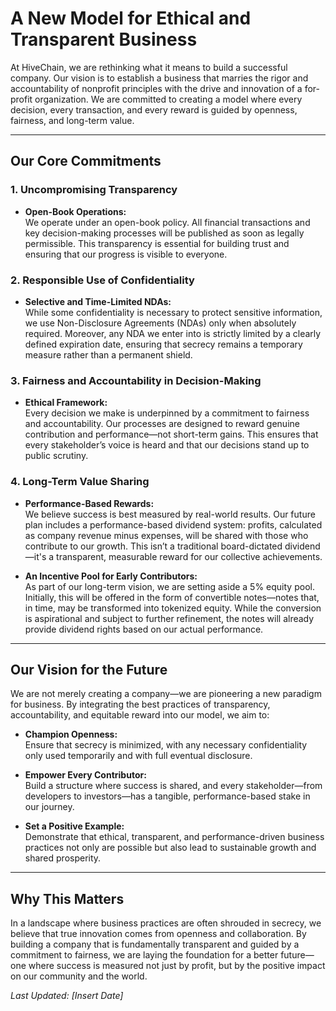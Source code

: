 # A New Model for Ethical and Transparent Business

At HiveChain, we are rethinking what it means to build a successful company. Our vision is to establish a business that marries the rigor and accountability of nonprofit principles with the drive and innovation of a for-profit organization. We are committed to creating a model where every decision, every transaction, and every reward is guided by openness, fairness, and long-term value.

---

## Our Core Commitments

### 1. Uncompromising Transparency
- **Open-Book Operations:**  
  We operate under an open-book policy. All financial transactions and key decision-making processes will be published as soon as legally permissible. This transparency is essential for building trust and ensuring that our progress is visible to everyone.

### 2. Responsible Use of Confidentiality
- **Selective and Time-Limited NDAs:**  
  While some confidentiality is necessary to protect sensitive information, we use Non-Disclosure Agreements (NDAs) only when absolutely required. Moreover, any NDA we enter into is strictly limited by a clearly defined expiration date, ensuring that secrecy remains a temporary measure rather than a permanent shield.

### 3. Fairness and Accountability in Decision-Making
- **Ethical Framework:**  
  Every decision we make is underpinned by a commitment to fairness and accountability. Our processes are designed to reward genuine contribution and performance—not short-term gains. This ensures that every stakeholder’s voice is heard and that our decisions stand up to public scrutiny.

### 4. Long-Term Value Sharing
- **Performance-Based Rewards:**  
  We believe success is best measured by real-world results. Our future plan includes a performance-based dividend system: profits, calculated as company revenue minus expenses, will be shared with those who contribute to our growth. This isn’t a traditional board-dictated dividend—it's a transparent, measurable reward for our collective achievements.

- **An Incentive Pool for Early Contributors:**  
  As part of our long-term vision, we are setting aside a 5% equity pool. Initially, this will be offered in the form of convertible notes—notes that, in time, may be transformed into tokenized equity. While the conversion is aspirational and subject to further refinement, the notes will already provide dividend rights based on our actual performance.

---

## Our Vision for the Future

We are not merely creating a company—we are pioneering a new paradigm for business. By integrating the best practices of transparency, accountability, and equitable reward into our model, we aim to:
- **Champion Openness:**  
  Ensure that secrecy is minimized, with any necessary confidentiality only used temporarily and with full eventual disclosure.
  
- **Empower Every Contributor:**  
  Build a structure where success is shared, and every stakeholder—from developers to investors—has a tangible, performance-based stake in our journey.
  
- **Set a Positive Example:**  
  Demonstrate that ethical, transparent, and performance-driven business practices not only are possible but also lead to sustainable growth and shared prosperity.

---

## Why This Matters

In a landscape where business practices are often shrouded in secrecy, we believe that true innovation comes from openness and collaboration. By building a company that is fundamentally transparent and guided by a commitment to fairness, we are laying the foundation for a better future—one where success is measured not just by profit, but by the positive impact on our community and the world.

*Last Updated: [Insert Date]*
